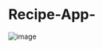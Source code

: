 # Recipe-App-
![image](https://user-images.githubusercontent.com/112661561/232223428-3dbd18a5-ad0d-4f7d-9d02-32161d3c89ac.png)

